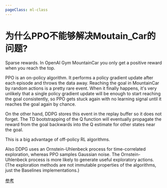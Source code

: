```yaml
---
pageClass: ml-class
---
```



# 为什么PPO不能够解决Moutain_Car的问题? 
Sparse rewards. In OpenAI Gym MountainCar you only get a positive reward when you reach the top.

PPO is an on-policy algorithm. It performs a policy gradient update after each episode and throws the 
data away. Reaching the goal in MountainCar by random actions is a pretty rare event. When it finally happens, it's very unlikely that a single policy gradient update will be enough to start reaching the goal consistently, so PPO gets stuck again with no learning signal until it reaches the goal again by chance.

On the other hand, DDPG stores this event in the replay buffer so it does not forget. 
The TD bootstrapping of the Q function will eventually propagate the reward from the goal backwards into the Q estimate for other states near the goal.

This is a big advantage of off-policy RL algorithms.

Also DDPG uses an Ornstein-Uhlenbeck process for time-correlated exploration, 
whereas PPO samples Gaussian noise. The Ornstein-Uhlenbeck process is more likely to generate useful exploratory actions. 
(The exploration methods are not immutable properties of the algorithms, just the Baselines implementations.)

[参考](https://www.reddit.com/r/reinforcementlearning/comments/9o8ez0/ppo_struggling_at_mountaincar_whereas_ddpg_is/)